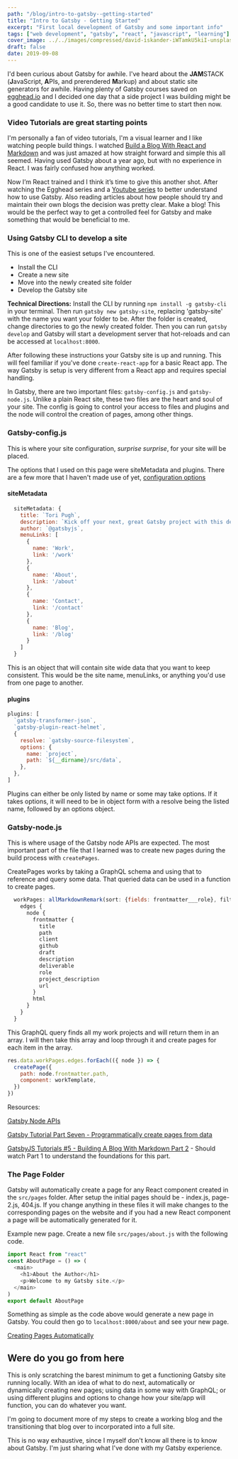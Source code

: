 ```yaml
---
path: "/blog/intro-to-gatsby--getting-started"
title: "Intro to Gatsby - Getting Started"
excerpt: "First local development of Gatsby and some important info"
tags: ["web development", "gatsby", "react", "javascript", "learning"]
cover_image: ../../images/compressed/david-iskander-iWTamkU5kiI-unsplash.jpg
draft: false
date: 2019-09-08
---
```


I'd been curious about Gatsby for awhile. I've heard about the **JAM**STACK (**J**avaScript, **A**PIs, and prerendered **M**arkup) and about static site generators for awhile. Having plenty of Gatsby courses saved on <a class="inline-link" title="egghead.io" href="https://egghead.io/" target="_blank" aria-label="Egghead.io - Screencast workshops for professional web developers." rel="noopener noreferrer">egghead.io</a> and I decided one day that a side project I was building might be a good candidate to use it. So, there was no better time to start then now.

### Video Tutorials are great starting points

I'm personally a fan of video tutorials, I'm a visual learner and I like watching people build things. I watched <a class="inline-link" aria-label="Build a Blog with React and Markdown from egghead.io" title="" href="" target="_blank" rel="noopener noreferrer"></a>[Build a Blog With React and Markdown](https://egghead.io/courses/build-a-blog-with-react-and-markdown-using-gatsby) and was just amazed at how straight forward and simple this all seemed. Having used Gatsby about a year ago, but with no experience in React. I was fairly confused how anything worked.

Now I’m React trained and I think it’s time to give this another shot. After watching the Egghead series and a <a class="inline-link" aria-label="YouTube GatsbyJS Tutorials Series"  title="" href="" target="_blank" rel="noopener noreferrer"></a>[Youtube series](https://www.youtube.com/playlist?list=PLLnpHn493BHHfoINKLELxDch3uJlSapxg) to better understand how to use Gatsby. Also reading articles about how people should try and maintain their own blogs the decision was pretty clear. Make a blog! This would be the perfect way to get a controlled feel for Gatsby and make something that would be beneficial to me.

### Using Gatsby CLI to develop a site

This is one of the easiest setups I've encountered.

<ul>
<li>Install the CLI</li>
<li>Create a new site</li>
<li>Move into the newly created site folder</li>
<li>Develop the Gatsby site</li>
</ul>

**Technical Directions:**
Install the CLI by running `npm install -g gatsby-cli` in your terminal. Then run `gatsby new gatsby-site`, replacing 'gatsby-site' with the name you want your folder to be. After the folder is created, change directories to go the newly created folder. Then you can run `gatsby develop` and Gatsby will start a development server that hot-reloads and can be accessed at `localhost:8000`.

After following these instructions your Gatsby site is up and running. This will feel familiar if you've done `create-react-app` for a basic React app. The way Gatsby is setup is very different from a React app and requires special handling.

In Gatsby, there are two important files: `gatsby-config.js` and `gatsby-node.js`. Unlike a plain React site, these two files are the heart and soul of your site. The config is going to control your access to files and plugins and the node will control the creation of pages, among other things.

### Gatsby-config.js

This is where your site configuration, _surprise surprise_, for your site will be placed.

The options that I used on this page were siteMetadata and plugins. There are a few more that I haven't made use of yet, <a class="inline-link" aria-label="GatsbyJS Docs for Configuration Options"  title="configuration options" href="https://www.gatsbyjs.org/docs/gatsby-config/#configuration-options" target="_blank" rel="noopener noreferrer">configuration options</a>

#### siteMetadata

```javascript
  siteMetadata: {
    title: `Tori Pugh`,
    description: `Kick off your next, great Gatsby project with this default starter. This barebones starter ships with the main Gatsby configuration files you might need.`,
    author: `@gatsbyjs`,
    menuLinks: [
      {
        name: 'Work',
        link: '/work'
      },
      {
        name: 'About',
        link: '/about'
      },
      {
        name: 'Contact',
        link: '/contact'
      },
      {
        name: 'Blog',
        link: '/blog'
      }
    ]
  }
```

This is an object that will contain site wide data that you want to keep consistent. This would be the site name, menuLinks, or anything you'd use from one page to another.

#### plugins

```javascript
plugins: [
  `gatsby-transformer-json`,
  `gatsby-plugin-react-helmet`,
  {
    resolve: `gatsby-source-filesystem`,
    options: {
      name: `project`,
      path: `${__dirname}/src/data`,
    },
  },
]
```

Plugins can either be only listed by name or some may take options. If it takes options, it will need to be in object form with a resolve being the listed name, followed by an options object.

### Gatsby-node.js

This is where usage of the Gatsby node APIs are expected. The most important part of the file that I learned was to create new pages during the build process with `createPages`.

CreatePages works by taking a GraphQL schema and using that to reference and query some data. That queried data can be used in a function to create pages.

```javascript
  workPages: allMarkdownRemark(sort: {fields: frontmatter___role}, filter: {frontmatter: {client: {regex: ""}}}) {
    edges {
      node {
        frontmatter {
          title
          path
          client
          github
          draft
          description
          deliverable
          role
          project_description
          url
        }
        html
      }
    }
  }
```

This GraphQL query finds all my work projects and will return them in an array. I will then take this array and loop through it and create pages for each item in the array.

```javascript
res.data.workPages.edges.forEach(({ node }) => {
  createPage({
    path: node.frontmatter.path,
    component: workTemplate,
  })
})
```

Resources:

<a class="inline-link" aria-label="GatsbyJS Node APIs"  title="Gatsby Node APIs" href="https://www.gatsbyjs.org/docs/node-apis/" target="_blank" rel="noopener noreferrer">Gatsby Node APIs</a>

<a class="inline-link" aria-label="GatsbyJS Tutorial Part Seven - Programmatically create pages from data"  title="Gatsby Tutorial Part Seven - Programmatically create pages from data" href="https://www.gatsbyjs.org/tutorial/part-seven/" target="_blank" rel="noopener noreferrer">Gatsby Tutorial Part Seven - Programmatically create pages from data</a>

<a class="inline-link" aria-label="GatsbyJS Tutorials #5 - Building A Blog With Markdown Part 2"  title="GatsbyJS Tutorials #5 - Building A Blog With Markdown Part 2" href="https://www.youtube.com/watch?v=VxVKMJThh04&list=PLLnpHn493BHHfoINKLELxDch3uJlSapxg&index=5" target="_blank" rel="noopener noreferrer">GatsbyJS Tutorials #5 - Building A Blog With Markdown Part 2</a> - Should watch Part 1 to understand the foundations for this part.

### The Page Folder

Gatsby will automatically create a page for any React component created in the `src/pages` folder. After setup the initial pages should be - index.js, page-2.js, 404.js. If you change anything in these files it will make changes to the corresponding pages on the website and if you had a new React component a page will be automatically generated for it.

Example new page. Create a new file `src/pages/about.js` with the following code.

```javascript
import React from "react"
const AboutPage = () => (
  <main>
    <h1>About the Author</h1>
    <p>Welcome to my Gatsby site.</p>
  </main>
)
export default AboutPage
```

Something as simple as the code above would generate a new page in Gatsby. You could then go to `localhost:8000/about` and see your new page.

<a class="inline-link" aria-label="GatsbyJS Docs for Creating Pages Automatically"  title="Creating Pages Automatically" href="https://www.gatsbyjs.org/docs/recipes/#creating-pages-automatically" target="_blank" rel="noopener noreferrer">Creating Pages Automatically</a>

## Were do you go from here

This is only scratching the barest minimum to get a functioning Gatsby site running locally. With an idea of what to do next, automatically or dynamically creating new pages; using data in some way with GraphQL; or using different plugins and options to change how your site/app will function, you can do whatever you want.

I'm going to document more of my steps to create a working blog and the transitioning that blog over to incorporated into a full site.

This is no way exhaustive, since I myself don't know all there is to know about Gatsby. I'm just sharing what I've done with my Gatsby experience.
